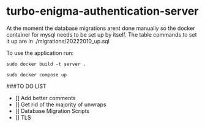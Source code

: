 # turbo-enigma-authentication-server

At the moment the database migrations arent done manually
so the docker container for mysql needs to be set up by itself.
The table commands to set it up are in ./migrations/20222010_up.sql

To use the application run:
```
sudo docker build -t server .

sudo docker compose up
```
\###TO DO LIST

- [] Add better comments
- [] Get rid of the majority of unwraps
- [] Database Migration Scripts
- [] TLS
